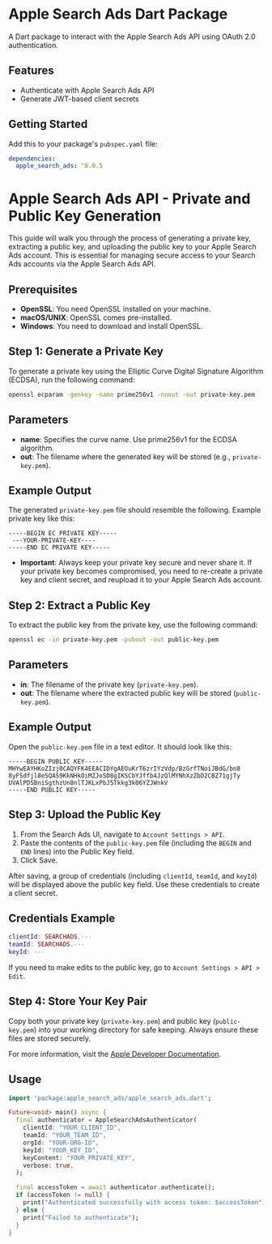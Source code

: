 # Apple Search Ads Dart Package

A Dart package to interact with the Apple Search Ads API using OAuth 2.0 authentication.

## Features

- Authenticate with Apple Search Ads API
- Generate JWT-based client secrets

## Getting Started

Add this to your package's `pubspec.yaml` file:

```yaml
dependencies:
  apple_search_ads: ^0.0.5
```

# Apple Search Ads API - Private and Public Key Generation

This guide will walk you through the process of generating a private key, extracting a public key, and uploading the public key to your Apple Search Ads account. This is essential for managing secure access to your Search Ads accounts via the Apple Search Ads API.

## Prerequisites

- **OpenSSL**: You need OpenSSL installed on your machine.
- **macOS/UNIX**: OpenSSL comes pre-installed.
- **Windows**: You need to download and install OpenSSL.

## Step 1: Generate a Private Key

To generate a private key using the Elliptic Curve Digital Signature Algorithm (ECDSA), run the following command:

```bash
openssl ecparam -genkey -name prime256v1 -noout -out private-key.pem
```

## Parameters
  - **name**: Specifies the curve name. Use prime256v1 for the ECDSA algorithm.
  - **out**: The filename where the generated key will be stored (e.g., `private-key.pem`).

## Example Output
The generated `private-key.pem` file should resemble the following.
Example private key like this:

```vbnet
-----BEGIN EC PRIVATE KEY-----
 ---YOUR-PRIVATE-KEY----
-----END EC PRIVATE KEY-----
```
- **Important**: Always keep your private key secure and never share it. If your private key becomes compromised, you need to re-create a private key and client secret, and reupload it to your Apple Search Ads account.

## Step 2: Extract a Public Key
To extract the public key from the private key, use the following command:

```bash
openssl ec -in private-key.pem -pubout -out public-key.pem
```
## Parameters
  - **in**: The filename of the private key (`private-key.pem`).
  - **out**: The filename where the extracted public key will be stored (`public-key.pem`).

## Example Output
Open the `public-key.pem` file in a text editor. It should look like this:

```vbnet
-----BEGIN PUBLIC KEY-----
MHYwEAYHKoZIzj0CAQYFK4EEACIDYgAEOuKrT6zrIYzVdp/BzGrfTNoiJBdG/bn8
8yFSdfjl8e5QAS9KkNHkOiMZJo5D8gIKSCbYJffb4JzQlMYNhXzZbD2CBZ71gjTy
UVAlPDSBniSgthzUn8nlTJKLxPbJ5Tkkg3k06YZJWnkV
-----END PUBLIC KEY-----
```

## Step 3: Upload the Public Key

1. From the Search Ads UI, navigate to `Account Settings > API`.
2. Paste the contents of the `public-key.pem` file (including the `BEGIN` and `END` lines) into the Public Key field.
3. Click Save.

After saving, a group of credentials (including `clientId`, `teamId`, and `keyId`) will be displayed above the public key field. Use these credentials to create a client secret.

## Credentials Example
```lua
clientId: SEARCHADS.---
teamId: SEARCHADS.---
keyId: ---
```
If you need to make edits to the public key, go to `Account Settings > API > Edit`.

## Step 4: Store Your Key Pair
Copy both your private key (`private-key.pem`) and public key (`public-key.pem`) into your working directory for safe keeping. Always ensure these files are stored securely.

For more information, visit the <a rel="noopener" target="_new" href="https://developer.apple.com/documentation/apple_search_ads/implementing_oauth_for_the_apple_search_ads_api">Apple Developer Documentation</a>.


## Usage

```dart
import 'package:apple_search_ads/apple_search_ads.dart';

Future<void> main() async {
  final authenticator = AppleSearchAdsAuthenticator(
    clientId: "YOUR_CLIENT_ID",
    teamId: "YOUR_TEAM_ID",
    orgId: "YOUR-ORG-ID",
    keyId: "YOUR_KEY_ID",
    keyContent: "YOUR_PRIVATE_KEY",
    verbose: true,
  );

  final accessToken = await authenticator.authenticate();
  if (accessToken != null) {
    print("Authenticated successfully with access token: $accessToken");
  } else {
    print("Failed to authenticate");
  }
}
```


